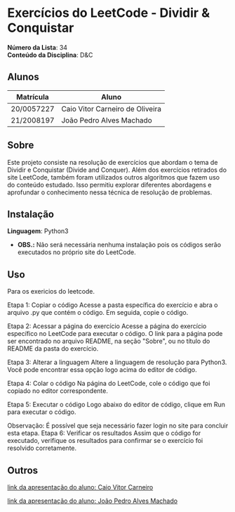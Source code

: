 # Exercícios do LeetCode - Dividir & Conquistar

**Número da Lista**: 34 <br>
**Conteúdo da Disciplina**: D&C<br>

## Alunos
|Matrícula | Aluno |
| -- | -- |
| 20/0057227  | Caio Vitor Carneiro de Oliveira |
| 21/2008197  | João Pedro Alves Machado |

## Sobre 
Este projeto consiste na resolução de exercícios que abordam o tema de Dividir e Conquistar (Divide and Conquer). Além dos exercícios retirados do site LeetCode, também foram utilizados outros algoritmos que fazem uso do conteúdo estudado. Isso permitiu explorar diferentes abordagens e aprofundar o conhecimento nessa técnica de resolução de problemas.


## Instalação 
**Linguagem**: Python3<br>
- **OBS.:** Não será necessária nenhuma instalação pois os códigos serão executados no próprio site do LeetCode.

## Uso

Para os exericios do leetcode.

Etapa 1: Copiar o código
Acesse a pasta específica do exercício e abra o arquivo .py que contém o código. Em seguida, copie o código.

Etapa 2: Acessar a página do exercício
Acesse a página do exercício específico no LeetCode para executar o código. O link para a página pode ser encontrado no arquivo README, na seção "Sobre", ou no título do README da pasta do exercício.

Etapa 3: Alterar a linguagem
Altere a linguagem de resolução para Python3. Você pode encontrar essa opção logo acima do editor de código.

Etapa 4: Colar o código
Na página do LeetCode, cole o código que foi copiado no editor correspondente.

Etapa 5: Executar o código
Logo abaixo do editor de código, clique em Run para executar o código.

Observação: É possível que seja necessário fazer login no site para concluir esta etapa.
Etapa 6: Verificar os resultados
Assim que o código for executado, verifique os resultados para confirmar se o exercício foi resolvido corretamente.



## Outros
[link da apresentação do aluno: Caio Vitor Carneiro](https://youtu.be/VLcx9XsZe_U)

[link da apresentação do aluno: João Pedro Alves Machado](https://youtu.be/N_5FT25Tg2c)
